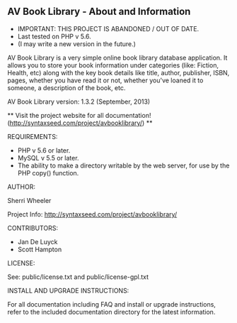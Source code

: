 AV Book Library - About and Information
--------------------------------------------------------------------------------------

* IMPORTANT: THIS PROJECT IS ABANDONED / OUT OF DATE.
* Last tested on PHP v 5.6.
* (I may write a new version in the future.)

AV Book Library is a very simple online book library database application. It allows you to store your book information under categories (like: Fiction, Health, etc) along with the key book details like title, author, publisher, ISBN, pages, whether you have read it or not, whether you've loaned it to someone, a description of the book, etc.

AV Book Library version: 1.3.2 (September, 2013)

** Visit the project website for all documentation! (http://syntaxseed.com/project/avbooklibrary/) **

REQUIREMENTS:

- PHP v 5.6 or later.
- MySQL v 5.5 or later.
- The ability to make a directory writable by the web server, for use by the PHP copy() function.


AUTHOR:

Sherri Wheeler

Project Info: http://syntaxseed.com/project/avbooklibrary/


CONTRIBUTORS:

- Jan De Luyck
- Scott Hampton


LICENSE:

See: public/license.txt and public/license-gpl.txt


INSTALL AND UPGRADE INSTRUCTIONS:

For all documentation including FAQ and install or upgrade instructions, refer to the included documentation directory for the latest information.
